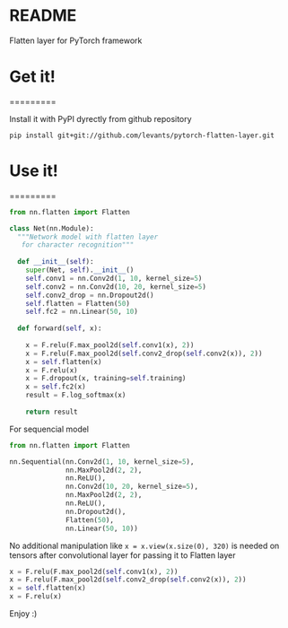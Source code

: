 # README #

Flatten layer for PyTorch framework

# Get it!
=========

Install it with PyPI dyrectly from github repository
```shell
pip install git+git://github.com/levants/pytorch-flatten-layer.git
```

# Use it!
=========

```python
from nn.flatten import Flatten

class Net(nn.Module):
  """Network model with flatten layer
   for character recognition"""
  
  def __init__(self):
    super(Net, self).__init__()
    self.conv1 = nn.Conv2d(1, 10, kernel_size=5)
    self.conv2 = nn.Conv2d(10, 20, kernel_size=5)
    self.conv2_drop = nn.Dropout2d()
    self.flatten = Flatten(50)
    self.fc2 = nn.Linear(50, 10)
  
  def forward(self, x):
      
    x = F.relu(F.max_pool2d(self.conv1(x), 2))
    x = F.relu(F.max_pool2d(self.conv2_drop(self.conv2(x)), 2))
    x = self.flatten(x)
    x = F.relu(x)
    x = F.dropout(x, training=self.training)
    x = self.fc2(x)
    result = F.log_softmax(x)
    
    return result
```

For sequencial model

```python
from nn.flatten import Flatten

nn.Sequential(nn.Conv2d(1, 10, kernel_size=5),
              nn.MaxPool2d(2, 2),
              nn.ReLU(),
              nn.Conv2d(10, 20, kernel_size=5),
              nn.MaxPool2d(2, 2),
              nn.ReLU(),
              nn.Dropout2d(),
              Flatten(50),
              nn.Linear(50, 10))
```

No additional manipulation like ```x = x.view(x.size(0), 320)``` is needed on tensors after convolutional 
layer for passing it to Flatten layer

```python
x = F.relu(F.max_pool2d(self.conv1(x), 2))
x = F.relu(F.max_pool2d(self.conv2_drop(self.conv2(x)), 2))
x = self.flatten(x)
x = F.relu(x)
```

Enjoy :)
    


